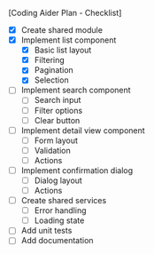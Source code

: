 [Coding Aider Plan - Checklist]

- [x] Create shared module
- [x] Implement list component
  - [x] Basic list layout
  - [x] Filtering
  - [x] Pagination
  - [x] Selection
- [ ] Implement search component
  - [ ] Search input
  - [ ] Filter options
  - [ ] Clear button
- [ ] Implement detail view component
  - [ ] Form layout
  - [ ] Validation
  - [ ] Actions
- [ ] Implement confirmation dialog
  - [ ] Dialog layout
  - [ ] Actions
- [ ] Create shared services
  - [ ] Error handling
  - [ ] Loading state
- [ ] Add unit tests
- [ ] Add documentation
